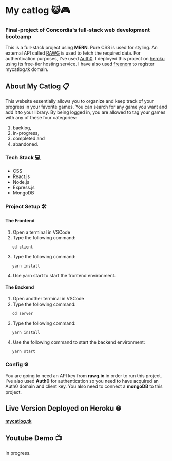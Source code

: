 # My catlog 😺🎮

### Final-project of Concordia's full-stack web development bootcamp

This is a full-stack project using **MERN**. Pure CSS is used for styling.
An external API called [RAWG](https://rawg.io/apidocs) is used to fetch the required data.
For authentication purposes, I've used [Auth0](https://auth0.com/). I deployed this project on [heroku](heroku.com) using its free-tier hosting service. I have also used [freenom](https://www.freenom.com/en/index.html?lang=en) to register mycatlog.tk domain.

## About My Catlog 📋

This website essentially allows you to organize and keep track of your progress in your favorite games. You can search for any game you want and add it to your library. By being logged in, you are allowed to tag your games with any of these four categories:

1. backlog,
2. in-progress,
3. completed and
4. abandoned.

### Tech Stack 💻

- CSS
- React.js
- Node.js
- Express.js
- MongoDB

### Project Setup 🛠

#### The Frontend

1. Open a terminal in VSCode
2. Type the following command:

```console
   cd client
```

3. Type the following command:

```console
   yarn install
```

4. Use yarn start to start the frontend environment.

#### The Backend

1. Open another terminal in VSCode
2. Type the following command:

```console
   cd server
```

3. Type the following command:

```console
   yarn install
```

4. Use the following command to start the backend environment:

```console
   yarn start
```

### Config ⚙️

You are going to need an API key from **rawg.io** in order to run this project. I've also used **Auth0** for authentication so you need to have acquired an Auth0 domain and client key. You also need to connect a **mongoDB** to this project.

## Live Version Deployed on Heroku 🌐

#### [mycatlog.tk](https://mycatlog.tk)

## Youtube Demo 📺

In progress.

